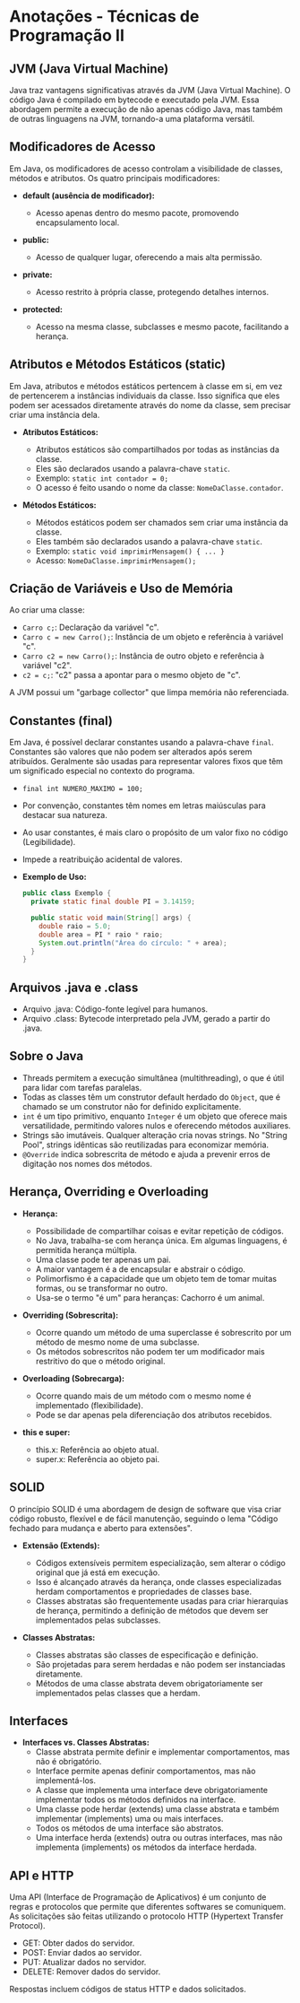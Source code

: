 # Anotações - Técnicas de Programação II

## JVM (Java Virtual Machine)

Java traz vantagens significativas através da JVM (Java Virtual Machine). O código Java é compilado em bytecode e executado pela JVM. Essa abordagem permite a execução de não apenas código Java, mas também de outras linguagens na JVM, tornando-a uma plataforma versátil.

## Modificadores de Acesso

Em Java, os modificadores de acesso controlam a visibilidade de classes, métodos e atributos. Os quatro principais modificadores:

- **default (ausência de modificador):**
  - Acesso apenas dentro do mesmo pacote, promovendo encapsulamento local.

- **public:**
  - Acesso de qualquer lugar, oferecendo a mais alta permissão.

- **private:**
  - Acesso restrito à própria classe, protegendo detalhes internos.

- **protected:**
  - Acesso na mesma classe, subclasses e mesmo pacote, facilitando a herança.

## Atributos e Métodos Estáticos (static)

Em Java, atributos e métodos estáticos pertencem à classe em si, em vez de pertencerem a instâncias individuais da classe. Isso significa que eles podem ser acessados diretamente através do nome da classe, sem precisar criar uma instância dela.

- **Atributos Estáticos:**
  - Atributos estáticos são compartilhados por todas as instâncias da classe.
  - Eles são declarados usando a palavra-chave `static`.
  - Exemplo: `static int contador = 0;`
  - O acesso é feito usando o nome da classe: `NomeDaClasse.contador`.

- **Métodos Estáticos:**
  - Métodos estáticos podem ser chamados sem criar uma instância da classe.
  - Eles também são declarados usando a palavra-chave `static`.
  - Exemplo: `static void imprimirMensagem() { ... }`
  - Acesso: `NomeDaClasse.imprimirMensagem();`

## Criação de Variáveis e Uso de Memória

Ao criar uma classe:

- `Carro c;`: Declaração da variável "c".
- `Carro c = new Carro();`: Instância de um objeto e referência à variável "c".
- `Carro c2 = new Carro();`: Instância de outro objeto e referência à variável "c2".
- `c2 = c;`: "c2" passa a apontar para o mesmo objeto de "c".

A JVM possui um "garbage collector" que limpa memória não referenciada.

## Constantes (final)

Em Java, é possível declarar constantes usando a palavra-chave `final`. Constantes são valores que não podem ser alterados após serem atribuídos. Geralmente são usadas para representar valores fixos que têm um significado especial no contexto do programa.

  - `final int NUMERO_MAXIMO = 100;`
  - Por convenção, constantes têm nomes em letras maiúsculas para destacar sua natureza.
  - Ao usar constantes, é mais claro o propósito de um valor fixo no código (Legibilidade).
  - Impede a reatribuição acidental de valores.

- **Exemplo de Uso:**
  ```java
  public class Exemplo {
    private static final double PI = 3.14159;

    public static void main(String[] args) {
      double raio = 5.0;
      double area = PI * raio * raio;
      System.out.println("Área do círculo: " + area);
    }
  }
  ```

## Arquivos .java e .class

- Arquivo .java: Código-fonte legível para humanos.
- Arquivo .class: Bytecode interpretado pela JVM, gerado a partir do .java.

## Sobre o Java

- Threads permitem a execução simultânea (multithreading), o que é útil para lidar com tarefas paralelas.
- Todas as classes têm um construtor default herdado do `Object`, que é chamado se um construtor não for definido explicitamente.
- `int` é um tipo primitivo, enquanto `Integer` é um objeto que oferece mais versatilidade, permitindo valores nulos e oferecendo métodos auxiliares.
- Strings são imutáveis. Qualquer alteração cria novas strings. No "String Pool", strings idênticas são reutilizadas para economizar memória.
- `@Override` indica sobrescrita de método e ajuda a prevenir erros de digitação nos nomes dos métodos.

## Herança, Overriding e Overloading

- **Herança:**
  - Possibilidade de compartilhar coisas e evitar repetição de códigos.
  - No Java, trabalha-se com herança única. Em algumas linguagens, é permitida herança múltipla.
  - Uma classe pode ter apenas um pai.
  - A maior vantagem é a de encapsular e abstrair o código.
  - Polimorfismo é a capacidade que um objeto tem de tomar muitas formas, ou se transformar no outro.
  - Usa-se o termo "é um" para heranças: Cachorro é um animal.

- **Overriding (Sobrescrita):**
  - Ocorre quando um método de uma superclasse é sobrescrito por um método de mesmo nome de uma subclasse.
  - Os métodos sobrescritos não podem ter um modificador mais restritivo do que o método original.

- **Overloading (Sobrecarga):**
  - Ocorre quando mais de um método com o mesmo nome é implementado (flexibilidade).
  - Pode se dar apenas pela diferenciação dos atributos recebidos.

- **this e super:**
  - this.x: Referência ao objeto atual.
  - super.x: Referência ao objeto pai.

## SOLID

O princípio SOLID é uma abordagem de design de software que visa criar código robusto, flexível e de fácil manutenção, seguindo o lema "Código fechado para mudança e aberto para extensões".

- **Extensão (Extends):**

  - Códigos extensíveis permitem especialização, sem alterar o código original que já está em execução.
  - Isso é alcançado através da herança, onde classes especializadas herdam comportamentos e propriedades de classes base.
  - Classes abstratas são frequentemente usadas para criar hierarquias de herança, permitindo a definição de métodos que devem ser implementados pelas subclasses.

- **Classes Abstratas:**

  - Classes abstratas são classes de especificação e definição.
  - São projetadas para serem herdadas e não podem ser instanciadas diretamente.
  - Métodos de uma classe abstrata devem obrigatoriamente ser implementados pelas classes que a herdam.

## Interfaces

- **Interfaces vs. Classes Abstratas:**
  - Classe abstrata permite definir e implementar comportamentos, mas não é obrigatório.
  - Interface permite apenas definir comportamentos, mas não implementá-los.
  - A classe que implementa uma interface deve obrigatoriamente implementar todos os métodos definidos na interface.
  - Uma classe pode herdar (extends) uma classe abstrata e também implementar (implements) uma ou mais interfaces.
  - Todos os métodos de uma interface são abstratos.
  - Uma interface herda (extends) outra ou outras interfaces, mas não implementa (implements) os métodos da interface herdada.

## API e HTTP

Uma API (Interface de Programação de Aplicativos) é um conjunto de regras e protocolos que permite que diferentes softwares se comuniquem. As solicitações são feitas utilizando o protocolo HTTP (Hypertext Transfer Protocol).

- GET: Obter dados do servidor.
- POST: Enviar dados ao servidor.
- PUT: Atualizar dados no servidor.
- DELETE: Remover dados do servidor.

Respostas incluem códigos de status HTTP e dados solicitados.

